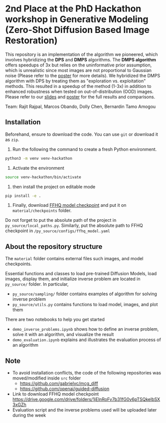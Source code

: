 # 2nd Place at the PhD Hackathon workshop in Generative Modeling (Zero-Shot Diffusion Based Image Restoration)


This repository is an implementation of the algorithm we pioneered, which involves hybridizing the **DPS** and **DMPS** algorithms. The **DMPS algorithm** offers speedups of 3x but relies on the uninformative prior assumption, which is unrealistic since most images are not proportional to Gaussian noise (Please refer to the [poster](https://drive.google.com/file/d/1-6qPfdAmrMBOs5XRS69fjnb-xAQhaRt9/view) for more details). We hybridized the DMPS algorithm with DPS by treating them as "exploration vs. exploitation" methods. This resulted in a speedup of the method (1-3x) in addition to enhanced robustness when tested on out-of-distribution (OOD) images. 
Please refer to our [slides](https://drive.google.com/file/d/1We39vRCalNYvez61BQvYhVi2bsy14YMv/view) and [poster](https://drive.google.com/file/d/1-6qPfdAmrMBOs5XRS69fjnb-xAQhaRt9/view) for the full results and comparisons.

Team: Rajit Rajpal, Marcos Obando, Dolly Chen, Bernardin Tamo Amogou

## Installation

Beforehand, ensure to download the code.
You can use ``git`` or download it as ``zip``.

1. Run the following the command to create a fresh Python environment.

```bash
python3 -m venv venv-hackathon
```

1. Activate the environment

```bash
source venv-hackathon/bin/activate
```

1. then install the project on editable mode

```bash
pip install -e .
```

1. Finally, download [FFHQ model checkpoint](https://drive.google.com/drive/folders/1jElnRoFv7b31fG0v6pTSQkelbSX3xGZh) and put it on ``material/checkpoints`` folder.

Do not forget to put the absolute path of the project in ``py_source/local_paths.py``.
Similarly, put the absolute path to FFHQ checkpoint in ``/py_source/configs/ffhq_model.yaml``


## About the repository structure

The ``material`` folder contains external files such images, and model checkpoints.

Essential functions and classes to load pre-trained Diffusion Models, load images, display them, and initialize inverse problem are located in ``py_source/`` folder.
In particular,
- ``py_source/sampling/`` folder contains examples of algorithm for solving inverse problem
- ``py_source/utils.py`` contains functions to load model, images, and plot them

There are two notebooks to help you get started
- ``demo_inverse_problems.ipynb`` shows how to define an inverse problem, solve it with an algorithm, and visualize the result
- ``demo_evaluation.ipynb`` explains and illustrates the evaluation process of an algorithm


## Note

- To avoid installation conflicts, the code of the following repositories was moved/modified inside ``src`` folder
    - https://github.com/gabrielvc/mcg_diff
    - https://github.com/openai/guided-diffusion
- Link to download FFHQ model checkpoint https://drive.google.com/drive/folders/1jElnRoFv7b31fG0v6pTSQkelbSX3xGZh
- Evaluation script and the inverse problems used will be uploaded later during the week
